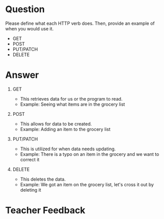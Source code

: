 # Question

Please define what each HTTP verb does. Then, provide an example of when you would use it.

- GET
- POST
- PUT/PATCH
- DELETE

# Answer

1. GET

   - This retrieves data for us or the program to read.
   - Example: Seeing what items are in the grocery list

2. POST

   - This allows for data to be created.
   - Example: Adding an item to the grocery list

3. PUT/PATCH

   - This is utilized for when data needs updating.
   - Example: There is a typo on an item in the grocery and we want to correct it

4. DELETE
   - This deletes the data.
   - Example: We got an item on the grocery list, let's cross it out by deleting it

# Teacher Feedback
